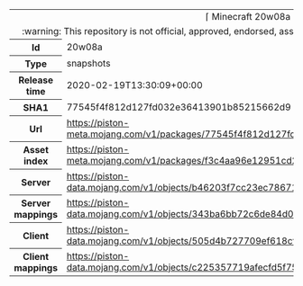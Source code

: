 <html><table>
<tr><td colspan="2" align="center"><img width="0" height="0"><br/>⌈ Minecraft 20w08a ⌋<br/><img width="0" height="0"></td></tr>
<tr><td colspan="2" align="center"><img width="0" height="0"><br/>
:warning: This repository is not official, approved, endorsed, associated or connected with Mojang :warning:
<br/><img width="0" height="0"></td></tr>
<tr><th>Id</th><td>20w08a</td></tr>
<tr><th>Type</th><td>snapshots</td></tr>
<tr><th>Release time</th><td>2020-02-19T13:30:09+00:00</td></tr>
<tr><th>SHA1</th><td>77545f4f812d127fd032e36413901b85215662d9</td></tr>
<tr><th>Url</th><td><a href="https://piston-meta.mojang.com/v1/packages/77545f4f812d127fd032e36413901b85215662d9/20w08a.json">https://piston-meta.mojang.com/v1/packages/77545f4f812d127fd032e36413901b85215662d9/20w08a.json</a></td></tr>
<tr><th>Asset index</th><td><a href="https://piston-meta.mojang.com/v1/packages/f3c4aa96e12951cd2781b3e1c0e8ab82bf719cf2/1.16.json">https://piston-meta.mojang.com/v1/packages/f3c4aa96e12951cd2781b3e1c0e8ab82bf719cf2/1.16.json</a></td></tr>
<tr><th>Server</th><td><a href="https://piston-data.mojang.com/v1/objects/b46203f7cc23ec786710fdcf6f369935cf92dabb/server.jar">https://piston-data.mojang.com/v1/objects/b46203f7cc23ec786710fdcf6f369935cf92dabb/server.jar</a></td></tr>
<tr><th>Server mappings</th><td><a href="https://piston-data.mojang.com/v1/objects/343ba6bb72c6de84d010628f56fb8ef7cec4ebe9/server.txt">https://piston-data.mojang.com/v1/objects/343ba6bb72c6de84d010628f56fb8ef7cec4ebe9/server.txt</a></td></tr>
<tr><th>Client</th><td><a href="https://piston-data.mojang.com/v1/objects/505d4b727709ef618cf27432f1c94894133caae1/client.jar">https://piston-data.mojang.com/v1/objects/505d4b727709ef618cf27432f1c94894133caae1/client.jar</a></td></tr>
<tr><th>Client mappings</th><td><a href="https://piston-data.mojang.com/v1/objects/c225357719afecfd5f7575cf5655dbdb20b74e68/client.txt">https://piston-data.mojang.com/v1/objects/c225357719afecfd5f7575cf5655dbdb20b74e68/client.txt</a></td></tr>
</table></html>